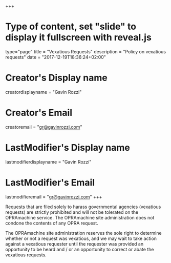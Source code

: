 +++
# Type of content, set "slide" to display it fullscreen with reveal.js
type="page"
title = "Vexatious Requests"
description = "Policy on vexatious requests"
date = "2017-12-19T18:36:24+02:00"
# Creator's Display name
creatordisplayname = "Gavin Rozzi"
# Creator's Email
creatoremail = "gr@gavinrozzi.com"
# LastModifier's Display name
lastmodifierdisplayname = "Gavin Rozzi"
# LastModifier's Email
lastmodifieremail = "gr@gavinrozzi.com"
+++

Requests that are filed solely to harass governmental agencies (vexatious requests) are strictly prohibited and will not be tolerated on the OPRAmachine service. The OPRAmachine site administration does not condone the contents of any OPRA request.

The OPRAmachine site administration reserves the sole right to determine whether or not a request was vexatious, and we may wait to take action against a vexatious requester until the requester was provided an opportunity to be heard and / or an opportunity to correct or abate the vexatious requests.
